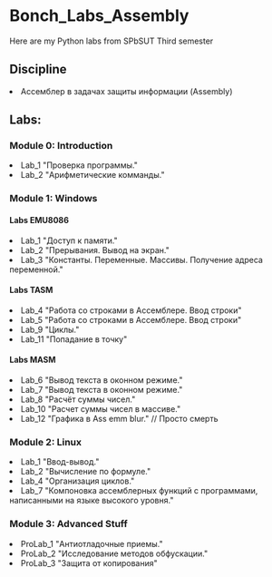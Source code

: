 # Bonch_Labs_Assembly
Here are my Python labs from SPbSUT Third semester
<h2>Discipline</h2>
<li>Ассемблер в задачах защиты информации (Assembly)
<h2>Labs:</h2>
<h3>Module 0: Introduction</h3>
<li>Lab_1 "Проверка программы."
<li>Lab_2 "Арифметические комманды."
<h3>Module 1: Windows</h3>
<h4>Labs EMU8086</h4>
<li>Lab_1 "Доступ к памяти."
<li>Lab_2 "Прерывания. Вывод на экран."
<li>Lab_3 "Константы. Переменные. Массивы. Получение адреса переменной."
<h4>Labs TASM</h4>
<li>Lab_4 "Работа со строками в Ассемблере. Ввод строки"
<li>Lab_5 "Работа со строками в Ассемблере. Ввод строки"
<li>Lab_9 "Циклы."
<li>Lab_11 "Попадание в точку"
<h4>Labs MASM</h4>
<li>Lab_6 "Вывод текста в оконном режиме."
<li>Lab_7 "Вывод текста в оконном режиме."
<li>Lab_8 "Расчёт суммы чисел."
<li>Lab_10 "Расчет суммы чисел в массиве."
<li>Lab_12 "Графика в Ass emm blur."  // Просто смерть
<h3>Module 2: Linux</h3>
<li>Lab_1 "Ввод-вывод."
<li>Lab_2 "Вычисление по формуле."
<li>Lab_4 "Организация циклов."
<li>Lab_7 "Компоновка ассемблерных функций с программами, написанными на языке высокого уровня."
<h3>Module 3: Advanced Stuff</h3>
<li>ProLab_1 "Антиотладочные приемы."
<li>ProLab_2 "Исследование методов обфускации."
<li>ProLab_3 "Защита от копирования"
